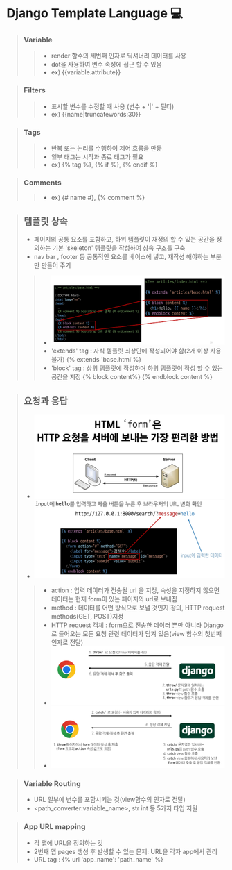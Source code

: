 # Django Template Language 💻

> ### Variable
>> - render 함수의 세번째 인자로 딕셔너리 데이터를 사용
>> - dot을 사용하여 변수 속성에 접근 할 수 있음
>> - ex) {{variable.attribute}}

> ### Filters
>> - 표시할 변수를 수정할 때 사용 (변수 + '|' + 필터)
>> - ex) {{name|truncatewords:30}}

> ### Tags
>> - 반복 또는 논리를 수행하여 제어 흐름을 만듦
>> - 일부 태그는 시작과 종료 태그가 필요
>> - ex) {% tag %}, {% if %}, {% endif %}

> ### Comments
>> - ex) {# name #}, {% comment %}

> ## 템플릿 상속
> - 페이지의 공통 요소를 포함하고, 하위 템플릿이 재정의 할 수 있는 공간을 정의하는 기본 'skeleton' 템플릿을 작성하여 상속 구조를 구축
> - nav bar , footer 등 공통적인 요소를 베이스에 넣고, 재작성 해야하는 부분만 만들어 주기
>> - ![img.png](img.png)
>> - 'extends' tag : 자식 템플릿 최상단에 작성되어야 함(2개 이상 사용 불가)  {% extends 'base.html'%}
>> - 'block' tag : 상위 템플릿에 작성하며 하위 템플릿이 작성 할 수 있는 공간을 지정   {% block content%} {% endblock content %}

> ## 요청과 응답
> - ![img_1.png](img_1.png)
> - ![img_2.png](img_2.png)
>> - action : 입력 데이터가 전송될 url 을 지정, 속성을 지정하지 않으면 데이터는 현재 form이 있는 페이지의 url로 보내짐
>> - method : 데이터를 어떤 방식으로 보낼 것인지 정의, HTTP request methods(GET, POST)지정
>> - HTTP request 객체 : form으로 전송한 데이터 뿐만 아니라 Django로 들어오는 모든 요청 관련 데이터가 담겨 있음(view 함수의 첫번째 인자로 전달)
>> - ![img_3.png](img_3.png)
>> - ![img_4.png](img_4.png)

> ### Variable Routing
> - URL 일부에 변수를 포함시키는 것(view함수의 인자로 전달)
> - <path_converter:variable_name>, str int 등 5가지 타입 지원

> ### App URL mapping
> - 각 앱에 URL을 정의하는 것
> - 2번째 앱 pages 생성 후 발생할 수 있는 문제: URL을 각자 app에서 관리
> - URL tag : {% url 'app_name': 'path_name' %}